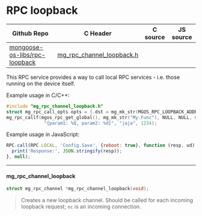 # RPC loopback
| Github Repo | C Header | C source  | JS source |
| ----------- | -------- | --------  | ----------------- |
| [mongoose-os-libs/rpc-loopback](https://github.com/mongoose-os-libs/rpc-loopback) | [mg_rpc_channel_loopback.h](https://github.com/mongoose-os-libs/rpc-loopback/blob/master/include/mg_rpc_channel_loopback.h) | &nbsp;  | &nbsp;         |



This RPC service provides a way to call local RPC services - i.e. those
running on the device itself.

Example usage in C/C++:

```c
#include "mg_rpc_channel_loopback.h"
struct mg_rpc_call_opts opts = {.dst = mg_mk_str(MGOS_RPC_LOOPBACK_ADDR) };
mg_rpc_callf(mgos_rpc_get_global(), mg_mk_str("My.Func"), NULL, NULL, &opts,
              "{param1: %Q, param2: %d}", "jaja", 1234);
```

Example usage in JavaScript:


```javascript
RPC.call(RPC.LOCAL, 'Config.Save', {reboot: true}, function (resp, ud) {
  print('Response:', JSON.stringify(resp));
}, null);
```


 ----- 
#### mg_rpc_channel_loopback

```c
struct mg_rpc_channel *mg_rpc_channel_loopback(void);
```
> 
> Creates a new loopback channel. Should be called for each incoming loopback
> request; `nc` is an incoming connection.
>  
